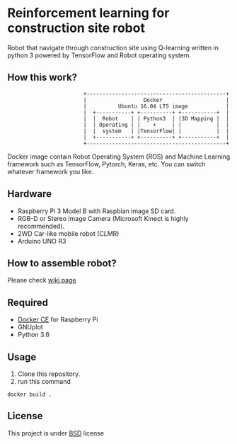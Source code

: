 Reinforcement learning for construction site robot
======

Robot that navigate through construction site using Q-learning written in python 3 powered by TensorFlow and Robot operating system. 

How this work?
------

```
                        +--------------------------------------------+
                        |                  Docker                    |
                        |          Ubuntu 16.04 LTS image            |
                        |  +-----------+ +----------+ +-----------+  |
                        |  |  Robot    | | Python3  | |3D Mapping |  |
                        |  | Operating | |    +     | |           |  |
                        |  |  system   | |TensorFlow| |           |  |
                        |  +-----------+ +----------+ +-----------+  |
                        +--------------------------------------------+
```

Docker image contain Robot Operating System (ROS) and Machine Learning framework such as TensorFlow, Pytorch, Keras, etc.
You can switch whatever framework you like.

Hardware
------
- Raspberry Pi 3 Model B with Raspbian image SD card.
- RGB-D or Stereo image Camera (Microsoft Kinect is highly recommended).
- 2WD Car-like mobile robot (CLMR) 
- Arduino UNO R3

How to assemble robot?
------
Please check [wiki page]()

Required
------
- [Docker CE](https://docs.docker.com/install/linux/docker-ce/debian/#install-docker-ce) for Raspberry Pi
- GNUplot
- Python 3.6

Usage
------

1. Clone this repository.
2. run this command
```
docker build .
```

License
------

This project is under [BSD]() license

